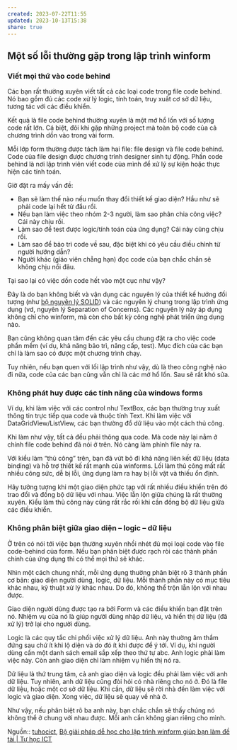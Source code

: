 ```yaml
---
created: 2023-07-22T11:55
updated: 2023-10-13T15:38
share: true
---
```


## Một số lỗi thường gặp trong lập trình winform

### Viết mọi thứ vào code behind

Các bạn rất thường xuyên viết tất cả các loại code trong file code behind. Nó bao gồm đủ các code xử lý logic, tính toán, truy xuất cơ sở dữ liệu, tương tác với các điều khiển.

Kết quả là file code behind thường xuyên là một mớ hổ lốn với số lượng code rất lớn. Cá biệt, đôi khi gặp những project mà toàn bộ code của cả chương trình dồn vào trong vài form.

Mỗi lớp form thường được tách làm hai file: file design và file code behind. Code của file design được chương trình designer sinh tự động. Phần code behind là nơi lập trình viên viết code của mình để xử lý sự kiện hoặc thực hiện các tính toán.

Giờ đặt ra mấy vấn đề:

- Bạn sẽ làm thế nào nếu muốn thay đổi thiết kế giao diện? Hầu như sẽ phải code lại hết từ đầu rồi.
- Nếu bạn làm việc theo nhóm 2-3 người, làm sao phân chia công việc? Cái này chịu rồi.
- Làm sao để test được logic/tính toán của ứng dụng? Cái này cũng chịu rồi.
- Làm sao để bảo trì code về sau, đặc biệt khi có yêu cầu điều chỉnh từ người hướng dẫn?
- Người khác (giáo viên chẳng hạn) đọc code của bạn chắc chắn sẽ không chịu nổi đâu.

Tại sao lại có việc dồn code hết vào một cục như vậy?

Đây là do bạn không biết và vận dụng các nguyên lý của thiết kế hướng đối tượng (như [bộ nguyên lý SOLID](https://tuhocict.com/bo-nguyen-ly-solid-lap-trinh-vien-tuong-lai-can-biet/)) và các nguyên lý chung trong lập trình ứng dụng (vd, nguyên lý Separation of Concerns). Các nguyên lý này áp dụng không chỉ cho winform, mà còn cho bất kỳ công nghệ phát triển ứng dụng nào.

Bạn cũng không quan tâm đến các yêu cầu chung đặt ra cho việc code phần mềm (ví dụ, khả năng bảo trì, nâng cấp, test). Mục đích của các bạn chỉ là làm sao có được một chương trình chạy.

Tuy nhiên, nếu bạn quen với lối lập trình như vậy, dù là theo công nghệ nào đi nữa, code của các bạn cũng vẫn chỉ là các mớ hổ lốn. Sau sẽ rất khó sửa.

### Không phát huy được các tính năng của windows forms

Ví dụ, khi làm việc với các control như TextBox, các bạn thường truy xuất thông tin trực tiếp qua code và thuộc tính Text. Khi làm việc với DataGridView/ListView, các bạn thường đổ dữ liệu vào một cách thủ công.

Khi làm như vậy, tất cả đều phải thông qua code. Mà code này lại nằm ở chính file code behind đã nói ở trên. Nó càng làm phình file này ra.

Với kiểu làm “thủ công” trên, bạn đã vứt bỏ đi khả năng liên kết dữ liệu (data binding) và hỗ trợ thiết kế rất mạnh của winforms. Lối làm thủ công mất rất nhiều công sức, dễ bị lỗi, ứng dụng làm ra hay bị lỗi vặt và thiếu ổn định.

Hãy tưởng tượng khi một giao diện phức tạp với rất nhiều điều khiển trên đó trao đổi và đồng bộ dữ liệu với nhau. Việc lẫn lộn giữa chúng là rất thường xuyên. Kiểu làm thủ công này cũng rất rắc rối khi cần đồng bộ dữ liệu giữa các điều khiển.

### Không phân biệt giữa giao diện – logic – dữ liệu

Ở trên có nói tới việc bạn thường xuyên nhồi nhét đủ mọi loại code vào file code-behind của form. Nếu bạn phân biệt được rạch ròi các thành phần chính của ứng dụng thì có thể mọi thứ sẽ khác.

Nhìn một cách chung nhất, mỗi ứng dụng thường phân biệt rõ 3 thành phần cơ bản: giao diện người dùng, logic, dữ liệu. Mỗi thành phần này có mục tiêu khác nhau, kỹ thuật xử lý khác nhau. Do đó, không thể trộn lẫn lộn với nhau được.

Giao diện người dùng được tạo ra bởi Form và các điều khiển bạn đặt trên nó. Nhiệm vụ của nó là giúp người dùng nhập dữ liệu, và hiển thị dữ liệu (đã xử lý) trở lại cho người dùng.

Logic là các quy tắc chi phối việc xử lý dữ liệu. Anh này thường âm thầm đứng sau chứ ít khi lộ diện và do đó ít khi được để ý tới. Ví dụ, khi người dùng cần một danh sách email sắp xếp theo thứ tự abc. Anh logic phải làm việc này. Còn anh giao diện chỉ làm nhiệm vụ hiển thị nó ra.

Dữ liệu là thứ trung tâm, cả anh giao diện và logic đều phải làm việc với anh dữ liệu. Tuy nhiên, anh dữ liệu cũng đòi hỏi có nhà riêng cho nó ở. Đó là file dữ liệu, hoặc một cơ sở dữ liệu. Khi cần, dữ liệu sẽ rời nhà đến làm việc với logic và giao diện. Xong việc, dữ liệu sẽ quay về nhà ở.

Như vậy, nếu phân biệt rõ ba anh này, bạn chắc chắn sẽ thấy chúng nó không thể ở chung với nhau được. Mỗi anh cần không gian riêng cho mình.

Nguồn:: [tuhocict](../../../%CE%9E%20Ngu%E1%BB%93n/Khoa%20h%E1%BB%8Dc%20d%E1%BB%AF%20li%E1%BB%87u.%20Khoa%20h%E1%BB%8Dc%20m%C3%A1y%20t%C3%ADnh/tuhocict.md), [Bộ giải pháp dễ học cho lập trình winform giúp bạn làm đề tài | Tự học ICT](https://tuhocict.com/giai-phap-winforms-1-phan-tich-van-de-bai-toan-minh-hoa/)
